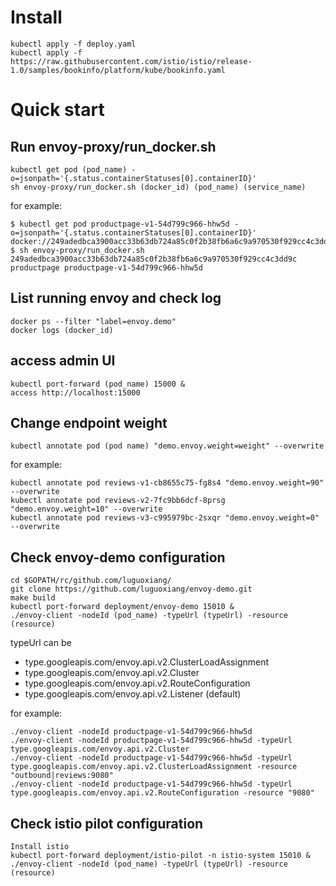 # Install 
```
kubectl apply -f deploy.yaml
kubectl apply -f https://raw.githubusercontent.com/istio/istio/release-1.0/samples/bookinfo/platform/kube/bookinfo.yaml
```

# Quick start
## Run envoy-proxy/run_docker.sh
```
kubectl get pod (pod_name) -o=jsonpath='{.status.containerStatuses[0].containerID}'
sh envoy-proxy/run_docker.sh (docker_id) (pod_name) (service_name)
```
for example:
```
$ kubectl get pod productpage-v1-54d799c966-hhw5d -o=jsonpath='{.status.containerStatuses[0].containerID}'
docker://249adedbca3900acc33b63db724a85c0f2b38fb6a6c9a970530f929cc4c3dd9c
$ sh envoy-proxy/run_docker.sh 249adedbca3900acc33b63db724a85c0f2b38fb6a6c9a970530f929cc4c3dd9c productpage productpage-v1-54d799c966-hhw5d
```

## List running envoy and check log
```
docker ps --filter "label=envoy.demo"
docker logs (docker_id)
```

## access admin UI
```
kubectl port-forward (pod_name) 15000 &
access http://localhost:15000
```

## Change endpoint weight
```
kubectl annotate pod (pod name) "demo.envoy.weight=weight" --overwrite
```
for example:
```
kubectl annotate pod reviews-v1-cb8655c75-fg8s4 "demo.envoy.weight=90" --overwrite
kubectl annotate pod reviews-v2-7fc9bb6dcf-8prsg "demo.envoy.weight=10" --overwrite
kubectl annotate pod reviews-v3-c995979bc-2sxqr "demo.envoy.weight=0" --overwrite
```

## Check envoy-demo configuration
```
cd $GOPATH/rc/github.com/luguoxiang/
git clone https://github.com/luguoxiang/envoy-demo.git
make build
kubectl port-forward deployment/envoy-demo 15010 &
./envoy-client -nodeId (pod_name) -typeUrl (typeUrl) -resource (resource)
```
typeUrl can be
* type.googleapis.com/envoy.api.v2.ClusterLoadAssignment
* type.googleapis.com/envoy.api.v2.Cluster
* type.googleapis.com/envoy.api.v2.RouteConfiguration
* type.googleapis.com/envoy.api.v2.Listener (default)

for example:
```
./envoy-client -nodeId productpage-v1-54d799c966-hhw5d
./envoy-client -nodeId productpage-v1-54d799c966-hhw5d -typeUrl type.googleapis.com/envoy.api.v2.Cluster
./envoy-client -nodeId productpage-v1-54d799c966-hhw5d -typeUrl type.googleapis.com/envoy.api.v2.ClusterLoadAssignment -resource "outbound|reviews:9080" 
./envoy-client -nodeId productpage-v1-54d799c966-hhw5d -typeUrl type.googleapis.com/envoy.api.v2.RouteConfiguration -resource "9080"
```

## Check istio pilot configuration
```
Install istio
kubectl port-forward deployment/istio-pilot -n istio-system 15010 &
./envoy-client -nodeId (pod_name) -typeUrl (typeUrl) -resource (resource)
```
